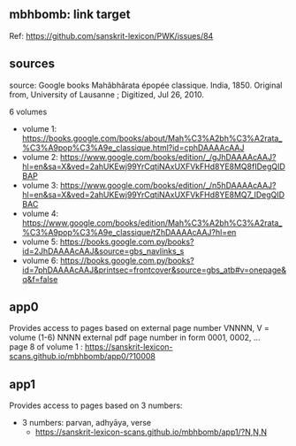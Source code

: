 
## mbhbomb: link target
Ref: https://github.com/sanskrit-lexicon/PWK/issues/84

## sources
source: Google books Mahâbhârata épopée classique. India, 1850.
Original from, University of Lausanne ; Digitized, Jul 26, 2010.

6 volumes
* volume 1: https://books.google.com/books/about/Mah%C3%A2bh%C3%A2rata_%C3%A9pop%C3%A9e_classique.html?id=cphDAAAAcAAJ
* volume 2: https://www.google.com/books/edition/_/gJhDAAAAcAAJ?hl=en&sa=X&ved=2ahUKEwj99YrCqtiNAxUXFVkFHd8YE8MQ8fIDegQIDBAP
* volume 3: https://www.google.com/books/edition/_/n5hDAAAAcAAJ?hl=en&sa=X&ved=2ahUKEwj99YrCqtiNAxUXFVkFHd8YE8MQ7_IDegQIDBAC
* volume 4: https://www.google.com/books/edition/Mah%C3%A2bh%C3%A2rata_%C3%A9pop%C3%A9e_classique/tZhDAAAAcAAJ?hl=en
* volume 5: https://books.google.com.py/books?id=2JhDAAAAcAAJ&source=gbs_navlinks_s
* volume 6: https://books.google.com.py/books?id=7phDAAAAcAAJ&printsec=frontcover&source=gbs_atb#v=onepage&q&f=false

## app0
Provides access to pages based on external page number VNNNN,
  V = volume (1-6) NNNN external pdf page number in form 0001, 0002, ...
  <br/>page 8 of volume 1 : https://sanskrit-lexicon-scans.github.io/mbhbomb/app0/?10008


## app1
Provides access to pages based on 3 numbers:
* 3 numbers: parvan, adhyāya, verse
  * https://sanskrit-lexicon-scans.github.io/mbhbomb/app1/?N,N,N
